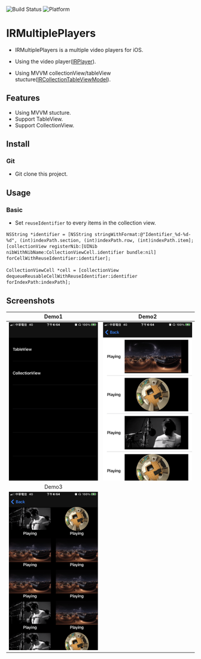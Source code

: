 ![Build Status](https://img.shields.io/badge/build-%20passing%20-brightgreen.svg)
![Platform](https://img.shields.io/badge/Platform-%20iOS%20-blue.svg)

# IRMultiplePlayers 

- IRMultiplePlayers is a multiple video players  for iOS.

- Using the video player([IRPlayer](https://github.com/irons163/IRPlayer)).
- Using MVVM collectionView/tableView stucture([IRCollectionTableViewModel](https://github.com/irons163/IRCollectionTableViewModel)).

## Features
- Using MVVM stucture.
- Support TableView.
- Support CollectionView.

## Install
### Git
- Git clone this project.

## Usage

### Basic
- Set `reuseIdentifier` to every items in the collection view.
```obj-c
NSString *identifier = [NSString stringWithFormat:@"Identifier_%d-%d-%d", (int)indexPath.section, (int)indexPath.row, (int)indexPath.item];
[collectionView registerNib:[UINib nibWithNibName:CollectionViewCell.identifier bundle:nil] forCellWithReuseIdentifier:identifier];

CollectionViewCell *cell = [collectionView dequeueReusableCellWithReuseIdentifier:identifier forIndexPath:indexPath];
```

## Screenshots
| Demo1 | Demo2 |
|:---:|:---:|
| ![Demo1](./ScreenShots/demo1.png) | ![Demo2](./ScreenShots/demo2.png) |
| Demo3 | |
| ![Demo3](./ScreenShots/demo3.png) | |
